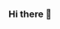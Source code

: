 ### Hi there 👋

<!--
**nnbraga/nnbraga** is a ✨ _special_ ✨ repository because its `README.md` (this file) appears on your GitHub profile.

Here are some ideas to get you started:

- 🔭 I’m currently working on alura
- 🌱 I’m currently learning javascript language

